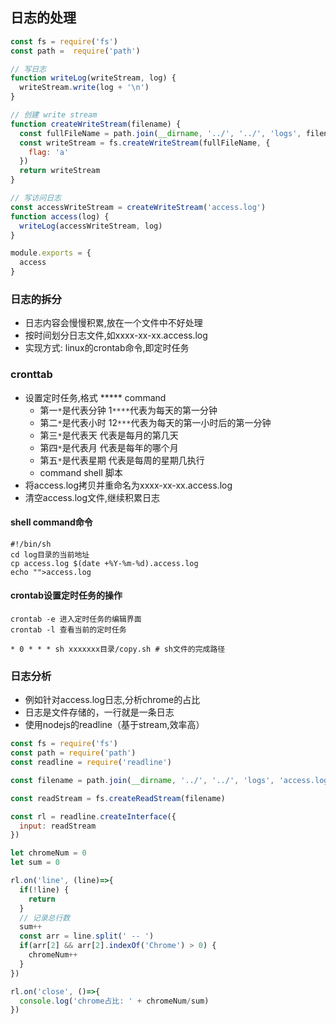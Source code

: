 ## 日志的处理

```javascript
const fs = require('fs')
const path =  require('path')

// 写日志
function writeLog(writeStream, log) {
  writeStream.write(log + '\n')
}

// 创建 write stream
function createWriteStream(filename) {
  const fullFileName = path.join(__dirname, '../', '../', 'logs', filename)
  const writeStream = fs.createWriteStream(fullFileName, {
    flag: 'a'
  })
  return writeStream
}

// 写访问日志
const accessWriteStream = createWriteStream('access.log')
function access(log) {
  writeLog(accessWriteStream, log)
}

module.exports = {
  access
}
```

### 日志的拆分
- 日志内容会慢慢积累,放在一个文件中不好处理
- 按时间划分日志文件,如xxxx-xx-xx.access.log
- 实现方式: linux的crontab命令,即定时任务

### cronttab
- 设置定时任务,格式 ***** command 
  - 第一`*`是代表分钟 1`****`代表为每天的第一分钟
  - 第二`*`是代表小时 12`***`代表为每天的第一小时后的第一分钟
  - 第三`*`是代表天 代表是每月的第几天
  - 第四`*`是代表月 代表是每年的哪个月
  - 第五`*`是代表星期 代表是每周的星期几执行
  - command shell 脚本
- 将access.log拷贝并重命名为xxxx-xx-xx.access.log
- 清空access.log文件,继续积累日志

#### shell command命令
```shell
#!/bin/sh
cd log目录的当前地址
cp access.log $(date +%Y-%m-%d).access.log
echo "">access.log
```

#### crontab设置定时任务的操作
```
crontab -e 进入定时任务的编辑界面
crontab -l 查看当前的定时任务
```

```shell
* 0 * * * sh xxxxxxx目录/copy.sh # sh文件的完成路径
```

### 日志分析
- 例如针对access.log日志,分析chrome的占比
- 日志是文件存储的，一行就是一条日志
- 使用nodejs的readline（基于stream,效率高）

```javascript
const fs = require('fs')
const path = require('path')
const readline = require('readline')

const filename = path.join(__dirname, '../', '../', 'logs', 'access.log')

const readStream = fs.createReadStream(filename)

const rl = readline.createInterface({
  input: readStream
})

let chromeNum = 0
let sum = 0

rl.on('line', (line)=>{
  if(!line) {
    return
  }
  // 记录总行数
  sum++
  const arr = line.split(' -- ')
  if(arr[2] && arr[2].indexOf('Chrome') > 0) {
    chromeNum++
  }
})

rl.on('close', ()=>{
  console.log('chrome占比: ' + chromeNum/sum)
})
```

